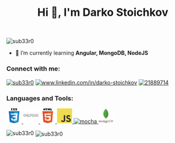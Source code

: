 <h1 align="center">Hi 👋, I'm Darko Stoichkov</h1>
<img src="" width="250">

<p align="left"> <img src="https://komarev.com/ghpvc/?username=sub33r0&label=Profile%20views&color=0e75b6&style=flat" alt="sub33r0" /> </p>

- 🌱 I’m currently learning **Angular, MongoDB, NodeJS**

<h3 align="left">Connect with me:</h3>
<p align="left">
<a href="https://dev.to/sub33r0" target="blank"><img align="center" src="https://raw.githubusercontent.com/rahuldkjain/github-profile-readme-generator/master/src/images/icons/Social/devto.svg" alt="sub33r0" height="30" width="40" /></a>
<a href="https://linkedin.com/in/www.linkedin.com/in/darko-stoichkov" target="blank"><img align="center" src="https://raw.githubusercontent.com/rahuldkjain/github-profile-readme-generator/master/src/images/icons/Social/linked-in-alt.svg" alt="www.linkedin.com/in/darko-stoichkov" height="30" width="40" /></a>
<a href="https://stackoverflow.com/users/21889714" target="blank"><img align="center" src="https://raw.githubusercontent.com/rahuldkjain/github-profile-readme-generator/master/src/images/icons/Social/stack-overflow.svg" alt="21889714" height="30" width="40" /></a>
</p>

<h3 align="left">Languages and Tools:</h3>
<p align="left"> <a href="https://www.w3schools.com/css/" target="_blank" rel="noreferrer"> <img src="https://raw.githubusercontent.com/devicons/devicon/master/icons/css3/css3-original-wordmark.svg" alt="css3" width="40" height="40"/> </a> <a href="https://expressjs.com" target="_blank" rel="noreferrer"> <img src="https://raw.githubusercontent.com/devicons/devicon/master/icons/express/express-original-wordmark.svg" alt="express" width="40" height="40"/> </a> <a href="https://www.w3.org/html/" target="_blank" rel="noreferrer"> <img src="https://raw.githubusercontent.com/devicons/devicon/master/icons/html5/html5-original-wordmark.svg" alt="html5" width="40" height="40"/> </a> <a href="https://developer.mozilla.org/en-US/docs/Web/JavaScript" target="_blank" rel="noreferrer"> <img src="https://raw.githubusercontent.com/devicons/devicon/master/icons/javascript/javascript-original.svg" alt="javascript" width="40" height="40"/> </a> <a href="https://mochajs.org" target="_blank" rel="noreferrer"> <img src="https://www.vectorlogo.zone/logos/mochajs/mochajs-icon.svg" alt="mocha" width="40" height="40"/> </a> <a href="https://www.mongodb.com/" target="_blank" rel="noreferrer"> <img src="https://raw.githubusercontent.com/devicons/devicon/master/icons/mongodb/mongodb-original-wordmark.svg" alt="mongodb" width="40" height="40"/> </a> </p>

<p><img align="left" src="https://github-readme-stats.vercel.app/api/top-langs?username=sub33r0&show_icons=true&locale=en&layout=compact" alt="sub33r0" /></p>

<p>&nbsp;<img align="center" src="https://github-readme-stats.vercel.app/api?username=sub33r0&show_icons=true&locale=en" alt="sub33r0" /></p>
